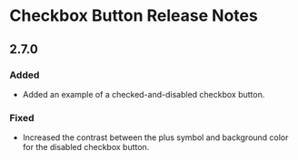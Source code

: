 <!-- Release notes authoring guidelines: http://keepachangelog.com/ -->

# Checkbox Button Release Notes

<!-- ## [Unreleased] -->

## 2.7.0

### Added

- Added an example of a checked-and-disabled checkbox button.

### Fixed

- Increased the contrast between the plus symbol and background color for the disabled checkbox button.
